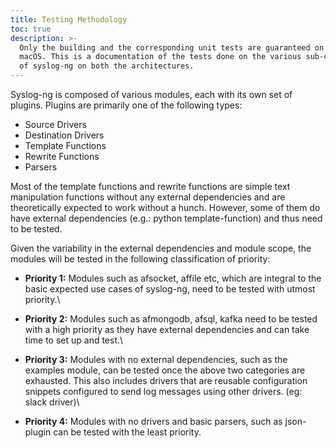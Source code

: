 ```yaml
---
title: Testing Methodology
toc: true
description: >-
  Only the building and the corresponding unit tests are guaranteed on x86
  macOS. This is a documentation of the tests done on the various sub-components
  of syslog-ng on both the architectures.
---
```


Syslog-ng is composed of various modules, each with its own set of plugins. Plugins are primarily one of the following types:

* Source Drivers
* Destination Drivers
* Template Functions
* Rewrite Functions
* Parsers

Most of the template functions and rewrite functions are simple text manipulation functions without any external dependencies and are theoretically expected to work without a hunch. However, some of them do have external dependencies (e.g.: python template-function) and thus need to be tested.

Given the variability in the external dependencies and module scope, the modules will be tested in the following classification of priority:&#x20;

* **Priority 1:** Modules such as afsocket, affile etc, which are integral to the basic expected use cases of syslog-ng, need to be tested with utmost priority.\

* **Priority 2:** Modules such as afmongodb, afsql, kafka need to be tested with a high priority as they have external dependencies and can take time to set up and test.\

* **Priority 3:** Modules with no external dependencies, such as the examples module, can be tested once the above two categories are exhausted. This also includes drivers that are reusable configuration snippets configured to send log messages using other drivers. (eg: slack driver)\

* **Priority 4:** Modules with no drivers and basic parsers, such as json-plugin can be tested with the least priority.


